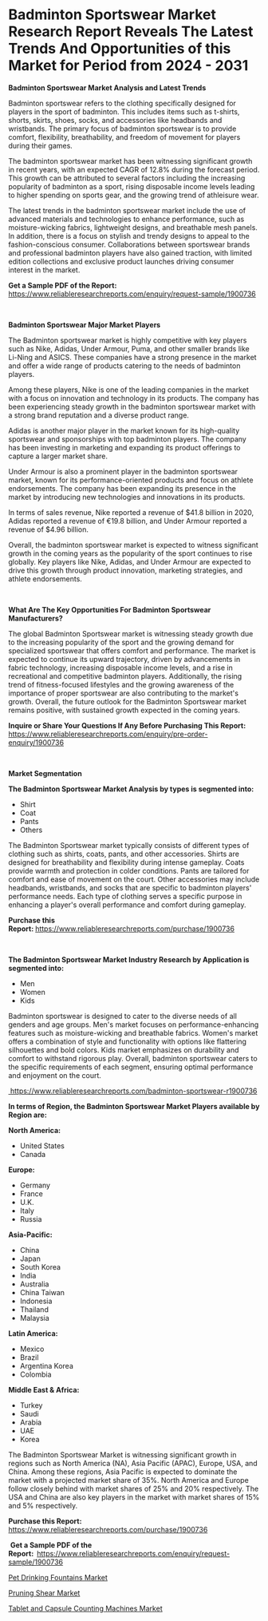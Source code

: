 <p><h1>Badminton Sportswear Market Research Report Reveals The Latest Trends And Opportunities of this Market for Period from 2024 - 2031</h1></p><p><strong>Badminton Sportswear Market Analysis and Latest Trends</strong></p>
<p><p>Badminton sportswear refers to the clothing specifically designed for players in the sport of badminton. This includes items such as t-shirts, shorts, skirts, shoes, socks, and accessories like headbands and wristbands. The primary focus of badminton sportswear is to provide comfort, flexibility, breathability, and freedom of movement for players during their games.</p><p>The badminton sportswear market has been witnessing significant growth in recent years, with an expected CAGR of 12.8% during the forecast period. This growth can be attributed to several factors including the increasing popularity of badminton as a sport, rising disposable income levels leading to higher spending on sports gear, and the growing trend of athleisure wear.</p><p>The latest trends in the badminton sportswear market include the use of advanced materials and technologies to enhance performance, such as moisture-wicking fabrics, lightweight designs, and breathable mesh panels. In addition, there is a focus on stylish and trendy designs to appeal to the fashion-conscious consumer. Collaborations between sportswear brands and professional badminton players have also gained traction, with limited edition collections and exclusive product launches driving consumer interest in the market.</p></p>
<p><strong>Get a Sample PDF of the Report:&nbsp;</strong> <a href="https://www.reliableresearchreports.com/enquiry/request-sample/1900736">https://www.reliableresearchreports.com/enquiry/request-sample/1900736</a></p>
<p>&nbsp;</p>
<p><strong>Badminton Sportswear Major Market Players</strong></p>
<p><p>The Badminton sportswear market is highly competitive with key players such as Nike, Adidas, Under Armour, Puma, and other smaller brands like Li-Ning and ASICS. These companies have a strong presence in the market and offer a wide range of products catering to the needs of badminton players.</p><p>Among these players, Nike is one of the leading companies in the market with a focus on innovation and technology in its products. The company has been experiencing steady growth in the badminton sportswear market with a strong brand reputation and a diverse product range.</p><p>Adidas is another major player in the market known for its high-quality sportswear and sponsorships with top badminton players. The company has been investing in marketing and expanding its product offerings to capture a larger market share.</p><p>Under Armour is also a prominent player in the badminton sportswear market, known for its performance-oriented products and focus on athlete endorsements. The company has been expanding its presence in the market by introducing new technologies and innovations in its products.</p><p>In terms of sales revenue, Nike reported a revenue of $41.8 billion in 2020, Adidas reported a revenue of €19.8 billion, and Under Armour reported a revenue of $4.96 billion.</p><p>Overall, the badminton sportswear market is expected to witness significant growth in the coming years as the popularity of the sport continues to rise globally. Key players like Nike, Adidas, and Under Armour are expected to drive this growth through product innovation, marketing strategies, and athlete endorsements.</p></p>
<p>&nbsp;</p>
<p><strong>What Are The Key Opportunities For Badminton Sportswear Manufacturers?</strong></p>
<p><p>The global Badminton Sportswear market is witnessing steady growth due to the increasing popularity of the sport and the growing demand for specialized sportswear that offers comfort and performance. The market is expected to continue its upward trajectory, driven by advancements in fabric technology, increasing disposable income levels, and a rise in recreational and competitive badminton players. Additionally, the rising trend of fitness-focused lifestyles and the growing awareness of the importance of proper sportswear are also contributing to the market's growth. Overall, the future outlook for the Badminton Sportswear market remains positive, with sustained growth expected in the coming years.</p></p>
<p><strong>Inquire or Share Your Questions If Any Before Purchasing This Report:</strong> <a href="https://www.reliableresearchreports.com/enquiry/pre-order-enquiry/1900736">https://www.reliableresearchreports.com/enquiry/pre-order-enquiry/1900736</a></p>
<p>&nbsp;</p>
<p><strong>Market Segmentation</strong></p>
<p><strong>The Badminton Sportswear Market Analysis by types is segmented into:</strong></p>
<p><ul><li>Shirt</li><li>Coat</li><li>Pants</li><li>Others</li></ul></p>
<p><p>The Badminton Sportswear market typically consists of different types of clothing such as shirts, coats, pants, and other accessories. Shirts are designed for breathability and flexibility during intense gameplay. Coats provide warmth and protection in colder conditions. Pants are tailored for comfort and ease of movement on the court. Other accessories may include headbands, wristbands, and socks that are specific to badminton players' performance needs. Each type of clothing serves a specific purpose in enhancing a player's overall performance and comfort during gameplay.</p></p>
<p><strong>Purchase this Report:&nbsp;</strong><a href="https://www.reliableresearchreports.com/purchase/1900736">https://www.reliableresearchreports.com/purchase/1900736</a></p>
<p>&nbsp;</p>
<p><strong>The Badminton Sportswear Market Industry Research by Application is segmented into:</strong></p>
<p><ul><li>Men</li><li>Women</li><li>Kids</li></ul></p>
<p><p>Badminton sportswear is designed to cater to the diverse needs of all genders and age groups. Men's market focuses on performance-enhancing features such as moisture-wicking and breathable fabrics. Women's market offers a combination of style and functionality with options like flattering silhouettes and bold colors. Kids market emphasizes on durability and comfort to withstand rigorous play. Overall, badminton sportswear caters to the specific requirements of each segment, ensuring optimal performance and enjoyment on the court.</p></p>
<p><a href="https://www.reliableresearchreports.com/badminton-sportswear-r1900736">&nbsp;https://www.reliableresearchreports.com/badminton-sportswear-r1900736</a></p>
<p><strong>In terms of Region, the Badminton Sportswear Market Players available by Region are:</strong></p>
<p>
    <p> <strong> North America: </strong>
        <ul>
            <li>United States</li>
            <li>Canada</li>
        </ul>
        </p> 
    <p> <strong> Europe: </strong>
        <ul>
            <li>Germany</li>
            <li>France</li>
            <li>U.K.</li>
            <li>Italy</li>
            <li>Russia</li>
        </ul>
        </p> 
    <p> <strong> Asia-Pacific: </strong>
        <ul>
            <li>China</li>
            <li>Japan</li>
            <li>South Korea</li>
            <li>India</li>
            <li>Australia</li>
            <li>China Taiwan</li>
            <li>Indonesia</li>
            <li>Thailand</li>
            <li>Malaysia</li>
        </ul>
        </p> 
    <p> <strong> Latin America: </strong>
        <ul>
            <li>Mexico</li>
            <li>Brazil</li>
            <li>Argentina Korea</li>
            <li>Colombia</li>
        </ul>
        </p> 
    <p> <strong> Middle East & Africa: </strong>
        <ul>
            <li>Turkey</li>
            <li>Saudi</li>
            <li>Arabia</li>
            <li>UAE</li>
            <li>Korea</li>
        </ul>
    </p>
    </p>
<p><p>The Badminton Sportswear Market is witnessing significant growth in regions such as North America (NA), Asia Pacific (APAC), Europe, USA, and China. Among these regions, Asia Pacific is expected to dominate the market with a projected market share of 35%. North America and Europe follow closely behind with market shares of 25% and 20% respectively. The USA and China are also key players in the market with market shares of 15% and 5% respectively.</p></p>
<p><strong>Purchase this Report: </strong><a href="https://www.reliableresearchreports.com/purchase/1900736">https://www.reliableresearchreports.com/purchase/1900736</a></p>
<p>&nbsp;<strong>Get a Sample PDF of the Report:&nbsp;&nbsp;</strong><a href="https://www.reliableresearchreports.com/enquiry/request-sample/1900736">https://www.reliableresearchreports.com/enquiry/request-sample/1900736</a></p>
<p><strong></strong></p>
<p><p><a href="https://github.com/nathandecarvalho/Market-Research-Report-List-4/blob/main/pet-drinking-fountains-market.md">Pet Drinking Fountains Market</a></p><p><a href="https://github.com/JosephWillisbXXgf/Market-Research-Report-List-1/blob/main/pruning-shear-market.md">Pruning Shear Market</a></p><p><a href="https://issuu.com/reportprime-2/docs/tablet-and-capsule-counting-machines-market-size-2">Tablet and Capsule Counting Machines Market</a></p></p>